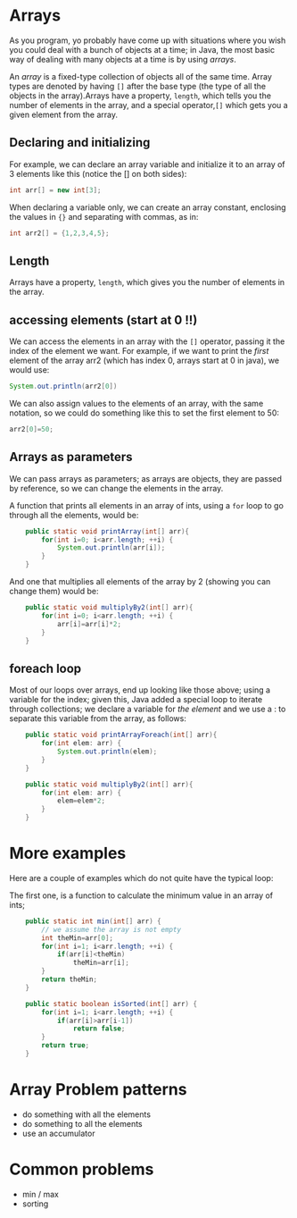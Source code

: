 Arrays
===

As you program, yo probably have come up with situations where you wish you could deal with a bunch of objects at a time; in Java, the most basic way of dealing with many objects at a time is by using *arrays*.

An *array* is a fixed-type collection of objects all of the same time. Array types are denoted by having `[]` after the base type (the type of all the objects in the array).Arrays have a property, `length`, which tells you the number of elements in the array, and a special operator,`[]` which gets you a given element from the array.

## Declaring and initializing
For example, we can declare an array variable and initialize it to an array of 3 elements like this (notice the [] on both sides):
```java
int arr[] = new int[3];
```

When declaring a variable only, we can create an array constant, enclosing the values in `{}` and separating with commas, as in:
```java
int arr2[] = {1,2,3,4,5};
```

## Length

Arrays have a property, `length`, which gives you the number of elements in the array.

## accessing elements (start at 0 !!)
We can access the elements in an array with the `[]` operator, passing it the index of the element we want. For example, if we want to print the *first* element of the array arr2 (which has index 0, arrays start at 0 in java), we would use:
```java
System.out.println(arr2[0])
```

We can also assign values to the elements of an array, with the same notation, so we could do something like this to set the first element to 50:
```java
arr2[0]=50;
```

## Arrays as parameters

We can pass arrays as parameters; as arrays are objects, they are passed by reference, so we can change the elements in the array.

A function that prints all elements in an array of ints, using a `for` loop to go through all the elements, would be:
```java
	public static void printArray(int[] arr){
		for(int i=0; i<arr.length; ++i) {
			System.out.println(arr[i]);
		}
	}
```
And one that multiplies all elements of the array by 2 (showing you can change them) would be:
```java
	public static void multiplyBy2(int[] arr){
		for(int i=0; i<arr.length; ++i) {
			arr[i]=arr[i]*2;
		}
	}
```

## foreach loop

Most of our loops over arrays, end up looking like those above; using a variable for the index; given this, Java added a special loop to iterate through collections; we declare a variable for *the element* and we use a : to separate this variable from the array, as follows:
```java
	public static void printArrayForeach(int[] arr){
		for(int elem: arr) {
			System.out.println(elem);
		}
	}
```

```java
	public static void multiplyBy2(int[] arr){
		for(int elem: arr) {
			elem=elem*2;
		}
	}
```

# More examples
Here are a couple of examples which do not quite have the typical loop:

The first one, is a function to calculate the minimum value in an array of ints;  
```java
	public static int min(int[] arr) {
		// we assume the array is not empty
		int theMin=arr[0];
		for(int i=1; i<arr.length; ++i) {
			if(arr[i]<theMin)
				theMin=arr[i];
		}
		return theMin;
	}
```

```java
	public static boolean isSorted(int[] arr) {
		for(int i=1; i<arr.length; ++i) {
			if(arr[i]>arr[i-1])
				return false;
		}
		return true;
	}
```

# Array Problem patterns
+ do something with all the elements
+ do something to all the elements
+ use an accumulator

# Common problems
+ min / max
+ sorting